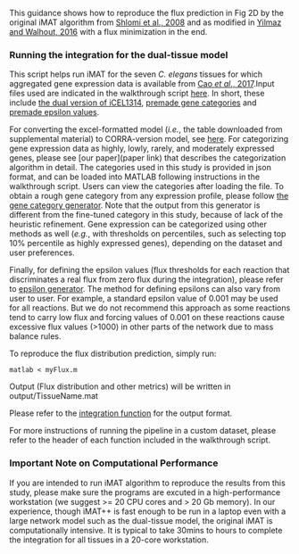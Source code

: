 This guidance shows how to reproduce the flux prediction in Fig 2D by the original iMAT algorithm from [Shlomi et al., 2008](https://pubmed.ncbi.nlm.nih.gov/18711341/) and as modified in [Yilmaz and Walhout, 2016](https://pubmed.ncbi.nlm.nih.gov/27211857/) with a flux minimization in the end. 

### Running the integration for the dual-tissue model

This script helps run iMAT for the seven <i>C. elegans</i> tissues for which aggregated gene expression data is available from [Cao <i>et al</i>., 2017](https://pubmed.ncbi.nlm.nih.gov/28818938/).Input files used are indicated in the walkthrough script [here](myFlux.m). In short, these include [the dual version of iCEL1314](./../input/Tissue.mat), [premade gene categories](./../input/geneCategories.json) and [premade epsilon values](./../input/epsilon.json). 

For converting the excel-formatted model (<i>i.e.</i>, the table downloaded from supplemental material) to CORRA-version model, see [here](makeWormModel.m). For categorizing gene expression data as highly, lowly, rarely, and moderately expressed genes, please see [our paper](paper link) that describes the categorization algorithm in detail. The categories used in this study is provided in json format, and can be loaded into MATLAB following instructions in the walkthrough script. Users can view the categories after loading the file. To obtain a rough gene category from any expression profile, please follow [the gene category generator](./scripts/makeGeneCategories.m). Note that the output from this generator is different from the fine-tuned category in this study, because of lack of the heuristic refinement. Gene expression can be categorized using other methods as well (<i>e.g.</i>, with thresholds on percentiles, such as selecting top 10% percentile as highly expressed genes), depending on the dataset and user preferences. 

Finally, for defining the epsilon values (flux thresholds for each reaction that discriminates a real flux from zero flux during the integration), please refer to [epsilon generator](./../bins/makeEpsilonSeq.m). The method for defining epsilons can also vary from user to user. For example, a standard epsilon value of 0.001 may be used for all reactions. But we do not recommend this approach as some reactions tend to carry low flux and forcing values of 0.001 on these reactions cause excessive flux values (>1000) in other parts of the network due to mass balance rules.

To reproduce the flux distribution prediction, simply run:
```
matlab < myFlux.m
```
Output (Flux distribution and other metrics) will be written in output/TissueName.mat

Please refer to the [integration function](iMAT_xl.m) for the output format.

For more instructions of running the pipeline in a custom dataset, please refer to the header of each function included in the walkthrough script.

### Important Note on Computational Performance

If you are intended to run iMAT algorithm to reproduce the results from this study, please make sure the programs are excuted in a high-performance workstation (we suggest >= 20 CPU cores and > 20 Gb memory). In our experience, though iMAT++ is fast enough to be run in a laptop even with a large network model such as the dual-tissue model, the original iMAT is computationally intensive. It is typical to take 30mins to hours to complete the integration for all tissues in a 20-core workstation. 


